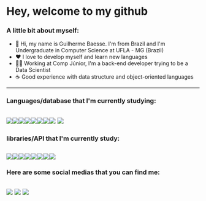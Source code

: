 
# Hey, welcome to my github

### A  little bit about myself:
-	:house_with_garden: Hi, my name is Guilherme Baesse. I'm from Brazil  and I'm Undergraduate in Computer Science at UFLA - MG (Brazil)
-	❤ I love to develop myself and learn new languages
-	👨‍💻 Working at Comp Júnior, I'm a back-end developer trying to be a Data Scientist
-	☕ Good experience with data structure and object-oriented languages

---
### Languages/database that I'm currently studying:
 <img src = "https://img.shields.io/badge/Python-FFD43B?style=for-the-badge&logo=python&logoColor=darkgreen" /><img src="https://img.shields.io/badge/r-%23276DC3.svg?style=for-the-badge&logo=r&logoColor=white" /><img src="https://img.shields.io/badge/C%2B%2B-00599C?style=for-the-badge&logo=c%2B%2B&logoColor=white" /><img src= "https://img.shields.io/badge/java-%23ED8B00.svg?style=for-the-badge&logo=java&logoColor=white"><img src="https://img.shields.io/badge/JavaScript-323330?style=for-the-badge&logo=javascript&logoColor=F7DF1E" /><img src="https://img.shields.io/badge/HTML5-E34F26?style=for-the-badge&logo=html5&logoColor=white" /><img src="https://img.shields.io/badge/MongoDB-4EA94B?style=for-the-badge&logo=mongodb&logoColor=whit"/><img src="
https://img.shields.io/badge/CSS-239120?&style=for-the-badge&logo=css3&logoColor=white" /> <img src = "https://img.shields.io/badge/mysql-%2300f.svg?style=for-the-badge&logo=mysql&logoColor=white"/>
---
### libraries/API that I'm currently study:
 <img src="https://img.shields.io/badge/numpy-%23013243.svg?style=for-the-badge&logo=numpy&logoColor=white" /><img src=" https://img.shields.io/badge/pandas-%23150458.svg?style=for-the-badge&logo=pandas&logoColor=white"><img src =" https://img.shields.io/badge/scikit--learn-%23F7931E.svg?style=for-the-badge&logo=scikit-learn&logoColor=white" /><img src = "https://img.shields.io/badge/SciPy-%230C55A5.svg?style=for-the-badge&logo=scipy&logoColor=%white " /><img src = "https://img.shields.io/badge/PyTorch-%23EE4C2C.svg?style=for-the-badge&logo=PyTorch&logoColor=white " /><img src = " https://img.shields.io/badge/TensorFlow-%23FF6F00.svg?style=for-the-badge&logo=TensorFlow&logoColor=white" /><img src = "https://img.shields.io/badge/Keras-%23D00000.svg?style=for-the-badge&logo=Keras&logoColor=white " /><img src = "https://img.shields.io/badge/Plotly-%233F4F75.svg?style=for-the-badge&logo=plotly&logoColor=white " />
 ---
### Here are some social medias that you can find me:
[<img src = "https://img.shields.io/badge/LinkedIn-0077B5?style=for-the-badge&logo=linkedin&logoColor=white"/>](https://www.linkedin.com/in/guilherme-baesse/)
[<img src = "https://img.shields.io/badge/Instagram-E4405F?style=for-the-badge&logo=instagram&logoColor=white" />](https://www.instagram.com/baesse_00/)
[<img src = "https://img.shields.io/badge/Gmail-D14836?style=for-the-badge&logo=gmail&logoColor=white" />](mailto:baesseguilherme25@gmail.com)
---
